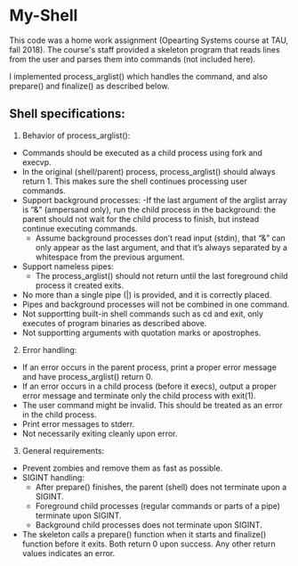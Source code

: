 # My-Shell

This code was a home work assignment (Opearting Systems course at TAU, fall 2018). The course's staff provided a skeleton program that reads lines from the user and parses them into commands (not included here).

I implemented process_arglist() which handles the command, and also prepare() and finalize() as described below.

## Shell specifications:
1. Behavior of process_arglist():
  - Commands should be executed as a child process using fork and execvp.
  - In the original (shell/parent) process, process_arglist() should always return 1. This makes sure the shell continues processing user commands.
  - Support background processes:
    -If the last argument of the arglist array is “&” (ampersand only), run the child process in the background: the parent should not wait for the child process to finish, but instead continue executing commands.
    - Assume background processes don’t read input (stdin), that “&” can only appear as the last argument, and that it’s always separated by a whitespace from the previous argument.
  - Support nameless pipes:
    - The process_arglist() should not return until the last foreground child process it created exits.
  - No more than a single pipe (|) is provided, and it is correctly placed.
  - Pipes and background processes will not be combined in one command.
  - Not supportting built-in shell commands such as cd and exit, only executes of program binaries as described above.
  - Not supportting arguments with quotation marks or apostrophes.
2. Error handling:
  - If an error occurs in the parent process, print a proper error message and have process_arglist() return 0. 
  - If an error occurs in a child process (before it execs), output a proper error message and terminate only the child process with exit(1). 
  - The user command might be invalid. This should be treated as an error in the child process.
  - Print error messages to stderr.
  - Not necessarily exiting cleanly upon error.
3. General requirements:
  - Prevent zombies and remove them as fast as possible.
  - SIGINT handling:
    - After prepare() finishes, the parent (shell) does not terminate upon a SIGINT.
    - Foreground child processes (regular commands or parts of a pipe) terminate upon SIGINT.
    - Background child processes does not terminate upon SIGINT.
  - The skeleton calls a prepare() function when it starts and finalize() function before it exits. Both return 0 upon success. Any other return values indicates an error.
